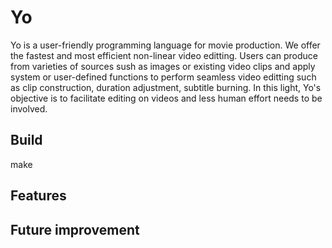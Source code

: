 # Yo
Yo is a user-friendly programming language for movie production. We offer the fastest and most efficient non-linear video editting. Users can produce from varieties of sources sush as images or existing video clips and apply system or user-defined functions to perform seamless video editting such as clip construction, duration adjustment, subtitle burning. In this light, Yo's objective is to facilitate editing on videos and less human effort needs to be involved.

## Build
make


## Features



## Future improvement



